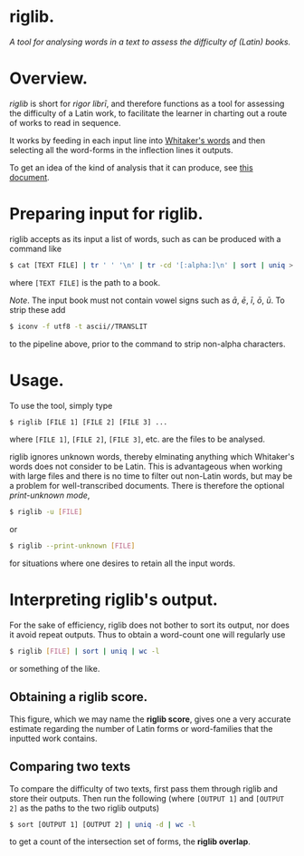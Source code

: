 # riglib.
_A tool for analysing words in a text to assess the difficulty of (Latin) books._

# Overview.

_riglib_ is short for _rigor librī_, and therefore functions as a tool for assessing the difficulty
of a Latin work, to facilitate the learner in charting out a route of works to read in sequence.

It works by feeding in each input line into [Whitaker's
words](http://archives.nd.edu/whitaker/words.htm) and then selecting all the word-forms in the
inflection lines it outputs. 

To get an idea of the kind of analysis that it can produce, see [this document](ANALYSES.md).

# Preparing input for riglib.

riglib accepts as its input a list of words, such as can be produced with a command like
```bash
$ cat [TEXT FILE] | tr ' ' '\n' | tr -cd '[:alpha:]\n' | sort | uniq > word-list.txt
```
where `[TEXT FILE]` is the path to a book.

_Note_. The input book must not contain vowel signs such as _ā_, _ē_, _ī_, _ō_, _ū_. To strip these
add
```bash
$ iconv -f utf8 -t ascii//TRANSLIT
```
to the pipeline above, prior to the command to strip non-alpha characters.

# Usage.

To use the tool, simply type
```bash
$ riglib [FILE 1] [FILE 2] [FILE 3] ...
```
where `[FILE 1]`, `[FILE 2]`, `[FILE 3]`, etc. are the files to be analysed.

riglib ignores unknown words, thereby elminating anything which Whitaker's words does not consider
to be Latin. This is advantageous when working with large files and there is no time to filter out
non-Latin words, but may be a problem for well-transcribed documents. There is therefore the
optional _print-unknown mode_,
```bash
$ riglib -u [FILE]
```
or
```bash
$ riglib --print-unknown [FILE]
```
for situations where one desires to retain all the input words.

# Interpreting riglib's output.

For the sake of efficiency, riglib does not bother to sort its output, nor does it avoid repeat
outputs. Thus to obtain a word-count one will regularly use
```bash
$ riglib [FILE] | sort | uniq | wc -l
```
or something of the like.


## Obtaining a riglib score.

This figure, which we may name the **riglib score**, gives one a very accurate estimate regarding
the number of Latin forms or word-families that the inputted work contains.


## Comparing two texts

To compare the difficulty of two texts, first pass them through riglib and store their outputs. Then
run the following (where `[OUTPUT 1]` and `[OUTPUT 2]` as the paths to the two riglib outputs)
```bash
$ sort [OUTPUT 1] [OUTPUT 2] | uniq -d | wc -l
```
to get a count of the intersection set of forms, the **riglib overlap**.
